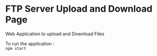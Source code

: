 # FTP Server Upload and Download Page
Web Application to upload and Download Files

To run the application :
<br>
`npm start`




